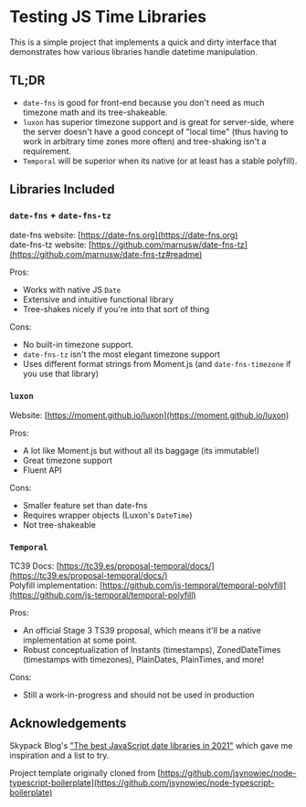 # Testing JS Time Libraries

This is a simple project that implements a quick and dirty interface that demonstrates how various libraries handle
datetime manipulation.

## TL;DR

- `date-fns` is good for front-end because you don't need as much timezone math and its tree-shakeable.
- `luxon` has superior timezone support and is great for server-side, where the server doesn't have a good concept of
  "local time" (thus having to work in arbitrary time zones more often) and tree-shaking isn't a requirement.
- `Temporal` will be superior when its native (or at least has a stable polyfill).

## Libraries Included

### `date-fns` + `date-fns-tz`

date-fns website: [https://date-fns.org](https://date-fns.org)  
date-fns-tz website: [https://github.com/marnusw/date-fns-tz](https://github.com/marnusw/date-fns-tz#readme)

Pros:

- Works with native JS `Date`
- Extensive and intuitive functional library
- Tree-shakes nicely if you're into that sort of thing

Cons:

- No built-in timezone support.
- `date-fns-tz` isn't the most elegant timezone support
- Uses different format strings from Moment.js (and `date-fns-timezone` if you use that library)

### `luxon`

Website: [https://moment.github.io/luxon](https://moment.github.io/luxon)

Pros:

- A lot like Moment.js but without all its baggage (its immutable!)
- Great timezone support
- Fluent API

Cons:

- Smaller feature set than date-fns
- Requires wrapper objects (Luxon's `DateTime`)
- Not tree-shakeable

### `Temporal`

TC39 Docs: [https://tc39.es/proposal-temporal/docs/](https://tc39.es/proposal-temporal/docs/)  
Polyfill
implementation: [https://github.com/js-temporal/temporal-polyfill](https://github.com/js-temporal/temporal-polyfill)

Pros:

- An official Stage 3 TS39 proposal, which means it'll be a native implementation at some point.
- Robust conceptualization of Instants (timestamps), ZonedDateTimes (timestamps with timezones), PlainDates, PlainTimes,
  and more!

Cons:

- Still a work-in-progress and should not be used in production

## Acknowledgements

Skypack Blog's
["The best JavaScript date libraries in 2021"](https://www.skypack.dev/blog/2021/02/the-best-javascript-date-libraries/)
which gave me inspiration and a list to try.

Project template originally cloned from
[https://github.com/jsynowiec/node-typescript-boilerplate](https://github.com/jsynowiec/node-typescript-boilerplate)